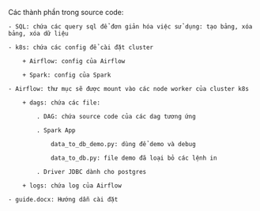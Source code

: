 Các thành phần trong source code:
    
    - SQL: chứa các query sql để đơn giản hóa việc sử dụng: tạo bảng, xóa bảng, xóa dữ liệu
    
    - k8s: chứa các config để cài đặt cluster 
    
        + Airflow: config của Airflow
    
        + Spark: config của Spark
    
    - Airflow: thư mục sẽ được mount vào các node worker của cluster k8s
    
        + dags: chứa các file:
    
            . DAG: chứa source code của các dag tương ứng
    
            . Spark App
    
                data_to_db_demo.py: dùng để demo và debug
    
                data_to_db.py: file demo đã loại bỏ các lệnh in
    
            . Driver JDBC dành cho postgres
    
        + logs: chứa log của Airflow
    
    - guide.docx: Hướng dẫn cài đặt


